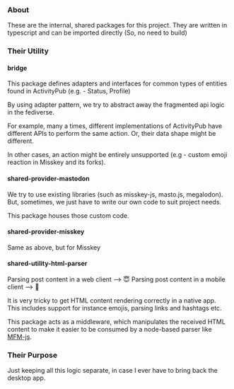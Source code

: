 ### About

These are the internal, shared packages for this project.
They are written in typescript and can be imported directly (So, no need to
build)

### Their Utility

#### bridge

This package defines adapters and interfaces for common types of entities
found in ActivityPub (e.g. - Status, Profile)

By using adapter pattern, we try to abstract away the fragmented api logic
in the fediverse.

For example, many a times, different implementations of ActivityPub have
different APIs to perform the same action. Or, their data shape might be
different.

In other cases, an action might be entirely unsupported (e.g - custom emoji
reaction in Misskey and its forks).

#### shared-provider-mastodon

We try to use existing libraries (such as misskey-js, masto.js, megalodon).
But, sometimes, we just have to write our own code to suit project needs.

This package houses those custom code.

#### shared-provider-misskey

Same as above, but for Misskey

#### shared-utility-html-parser

Parsing post content in a web client --> 😇
Parsing post content in a mobile client --> 🥲

It is very tricky to get HTML content rendering correctly in a native app.
This includes support for instance emojis, parsing links and hashtags etc.

This package acts as a middleware, which manipulates the received HTML content
to make it easier to be consumed by a node-based parser
like [MFM-js](https://github.com/misskey-dev/mfm.js).

### Their Purpose

Just keeping all this logic separate, in case I ever have to bring back the
desktop app.